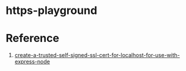 # https-playground


# Reference

1. [create-a-trusted-self-signed-ssl-cert-for-localhost-for-use-with-express-node](https://stackoverflow.com/questions/21397809/create-a-trusted-self-signed-ssl-cert-for-localhost-for-use-with-express-node)
